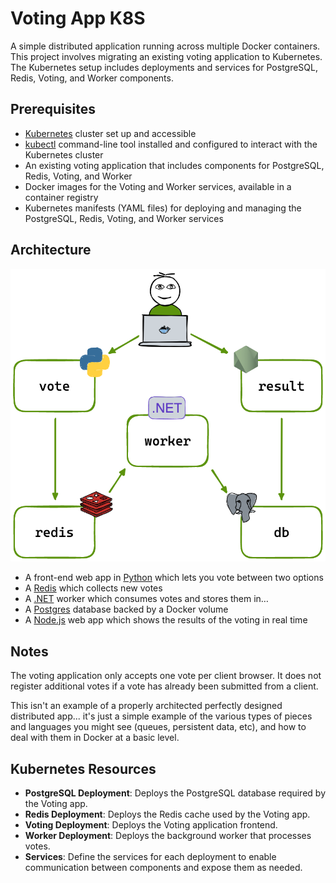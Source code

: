 # Voting App K8S

A simple distributed application running across multiple Docker containers.
This project involves migrating an existing voting application to Kubernetes. The Kubernetes setup includes deployments and services for PostgreSQL, Redis, Voting, and Worker components.

## Prerequisites

- [Kubernetes](https://kubernetes.io/docs/setup/) cluster set up and accessible
- [kubectl](https://kubernetes.io/docs/tasks/tools/) command-line tool installed and configured to interact with the Kubernetes cluster
- An existing voting application that includes components for PostgreSQL, Redis, Voting, and Worker
- Docker images for the Voting and Worker services, available in a container registry
- Kubernetes manifests (YAML files) for deploying and managing the PostgreSQL, Redis, Voting, and Worker services

## Architecture

![Architecture diagram](architecture.excalidraw.png)

* A front-end web app in [Python](/vote) which lets you vote between two options
* A [Redis](https://hub.docker.com/_/redis/) which collects new votes
* A [.NET](/worker/) worker which consumes votes and stores them in…
* A [Postgres](https://hub.docker.com/_/postgres/) database backed by a Docker volume
* A [Node.js](/result) web app which shows the results of the voting in real time

## Notes

The voting application only accepts one vote per client browser. It does not register additional votes if a vote has already been submitted from a client.

This isn't an example of a properly architected perfectly designed distributed app... it's just a simple
example of the various types of pieces and languages you might see (queues, persistent data, etc), and how to
deal with them in Docker at a basic level.

## Kubernetes Resources

- **PostgreSQL Deployment**: Deploys the PostgreSQL database required by the Voting app.
- **Redis Deployment**: Deploys the Redis cache used by the Voting app.
- **Voting Deployment**: Deploys the Voting application frontend.
- **Worker Deployment**: Deploys the background worker that processes votes.
- **Services**: Define the services for each deployment to enable communication between components and expose them as needed.

